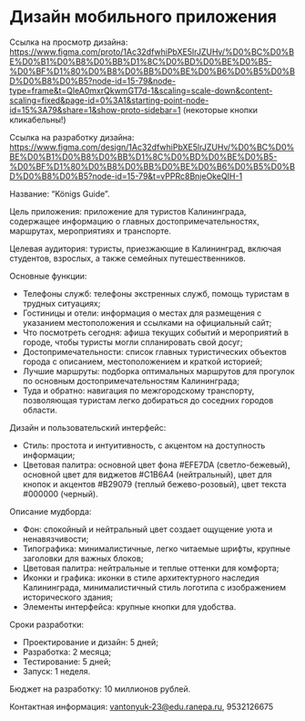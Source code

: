 # Дизайн мобильного приложения

Ссылка на просмотр дизайна: https://www.figma.com/proto/1Ac32dfwhiPbXE5lrJZUHv/%D0%BC%D0%BE%D0%B1%D0%B8%D0%BB%D1%8C%D0%BD%D0%BE%D0%B5-%D0%BF%D1%80%D0%B8%D0%BB%D0%BE%D0%B6%D0%B5%D0%BD%D0%B8%D0%B5?node-id=15-79&node-type=frame&t=QleA0mxrQkwmGT7d-1&scaling=scale-down&content-scaling=fixed&page-id=0%3A1&starting-point-node-id=15%3A79&share=1&show-proto-sidebar=1
(некоторые кнопки кликабельны!)

Ссылка на разработку дизайна: https://www.figma.com/design/1Ac32dfwhiPbXE5lrJZUHv/%D0%BC%D0%BE%D0%B1%D0%B8%D0%BB%D1%8C%D0%BD%D0%BE%D0%B5-%D0%BF%D1%80%D0%B8%D0%BB%D0%BE%D0%B6%D0%B5%D0%BD%D0%B8%D0%B5?node-id=15-79&t=vPPRc8BnjeOkeQIH-1

Название: “Königs Guide”.

Цель приложения: приложение для туристов Калининграда, содержащее информацию о главных достопримечательностях, маршрутах, мероприятиях и транспорте.

Целевая аудитория: туристы, приезжающие в Калининград, включая студентов, взрослых, а также семейных путешественников.

Основные функции:
- Телефоны служб: телефоны экстренных служб, помощь туристам в трудных ситуациях;
- Гостиницы и отели: информация о местах для размещения с указанием местоположения и ссылками на официальный сайт;
- Что посмотреть сегодня: афиша текущих событий и мероприятий в городе, чтобы туристы могли спланировать свой досуг;
- Достопримечательности: список главных туристических объектов города с описанием, местоположением и краткой историей;
- Лучшие маршруты: подборка оптимальных маршрутов для прогулок по основным достопримечательностям Калининграда;
- Туда и обратно: навигация по межгородскому транспорту, позволяющая туристам легко добираться до соседних городов области.

Дизайн и пользовательский интерфейс:
- Стиль: простота и интуитивность, с акцентом на доступность информации;
- Цветовая палитра: основной цвет фона #EFE7DA (светло-бежевый), основной цвет для виджетов #C1B6A4 (нейтральный), цвет для кнопок и акцентов #B29079 (теплый бежево-розовый), цвет текста #000000 (черный).

Описание мудборда:
- Фон: спокойный и нейтральный цвет создает ощущение уюта и ненавязчивости;
- Типографика: минималистичные, легко читаемые шрифты, крупные заголовки для важных блоков;
- Цветовая палитра: нейтральные и теплые оттенки для комфорта;
- Иконки и графика: иконки в стиле архитектурного наследия Калининграда, минималистичный стиль логотипа с изображением исторического здания;
- Элементы интерфейса: крупные кнопки для удобства.

Сроки разработки:
- Проектирование и дизайн: 5 дней;
- Разработка: 2 месяца;
- Тестирование: 5 дней;
- Запуск: 1 неделя.

Бюджет на разработку: 10 миллионов рублей.

Контактная информация: vantonyuk-23@edu.ranepa.ru, 9532126675
